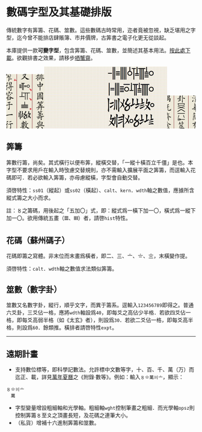 # 數碼字型及其基礎排版

傳統數字有筭籌、花碼、筮數。這些數碼古時常用，迩者竟被忽視，缺乏堪用之字型，迄今曾不能排店肆賬簿、市井價牌，古筭書之電子化更无從談起。

本庫提供一款**可變字型**，包含筭籌、花碼、筮數，並簡述其基本用法。[按此處下載](https://github.com/heangfat/cjk-math-type/releases)。欲觀排書之效果，請移步[哂蟹齋](https://vert.neocities.org/)。

<img src="圖/筭籌示例：行內.png" alt="行內橫排" width="20%"><img src="圖/筭籌示例：伸縮.gif" alt="无級伸縮" width="65%"><img src="圖/筮數示例：既濟.png" alt="數字卦" width="15%">

## 筭籌

筭數行籌，尚矣。其式橫行以便布筭，縱橫交替，「一縱十橫百立千僵」是也。本字型不要求用戶在輸入時攷慮交替規則，亦不需輸入擴展平面之筭籌，而逕輸入花碼即可．若必欲輸入筭籌，亦毋慮縱橫，字型會自動交替。

須啓特性：`ss01`（縱起）或`ss02`（橫起）、`calt`、`kern`．`wdth`軸之數值，應據所含縱式籌之大小而求。

註：〥之籌碼，用後起之「五加〇」式，即：縱式爲一橫下加一〇，橫式爲一縱下加一〇。欲用傳統五畫（𝍤、𝍭）者，請啓`hist`特性。

## 花碼（蘇州碼子）

花碼即籌之寫體。非末位而末畫爲橫者，即二、三、〦、〧、〨，末橫變作提。

須啓特性：`calt`．`wdth`軸之數值求法類似筭籌。

## 筮數（數字卦）

筮數又名數字卦，縱行，順乎文字，而異于籌系。逕輸入`123456789`即得之。普通六爻卦，三爻佔一格，應將`wdth`軸設爲`40`，即每爻之高佔少半格．若欲四爻佔一格，即每爻高弱半格（如《太玄》者），則設爲`30`．若欲二爻佔一格，即每爻高半格，則設爲`60`．餘類推。橫排者請啓特性`expt`。

---
## 遠期計畫

- 支持數位標等，即科學記數法。允許標中文數等字，十、百、千、萬（万）而迄正、載，詳見[萬年夏曆](https://vert.neocities.org/cld/%E8%90%AC%E5%B9%B4%E5%A4%8F%E6%9B%86/)之《附錄·數等》。例如：輸入`〥〧萬〣〦`，顯示：
```
〥〧〣〦
　萬
```
- 字型變量增設粗細軸和光學軸。粗細軸`wght`控制筆畫之粗細．而光學軸`opsz`則控制筭籌〥至〩之頂畫長短，及花碼之連筆大小。
- （私貨）增補十六進制筭籌和筮數。
